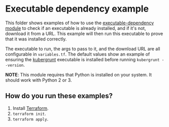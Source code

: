 # Executable dependency example

This folder shows examples of how to use the [executable-dependency module](https://github.com/terraform-modules-krish/terraform-aws-utilities/blob/v0.5.1/modules/executable-dependency) to check if 
an executable is already installed, and if it's not, download it from a URL. This example will then run this executable
to prove that it was installed correctly. 

The executable to run, the args to pass to it, and the download URL are all configurable in `variables.tf`. The default
values show an example of ensuring the [kubergrunt](https://github.com/terraform-modules-krish/kubergrunt) executable is installed
before running `kubergrunt --version`. 

**NOTE**: This module requires that Python is installed on your system. It should work with Python 2 or 3.




## How do you run these examples?

1. Install [Terraform](https://www.terraform.io/).
1. `terraform init`.
1. `terraform apply`.




